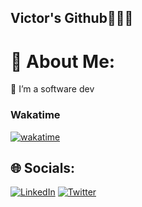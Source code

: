 ## Victor's Github👨🏻‍💻

# 💫 About Me:
🔭 I’m a software dev


### Wakatime
[![wakatime](https://wakatime.com/badge/user/1c3d2ce2-6e01-4f9d-9f49-ed105f7133af.svg)](https://wakatime.com/@1c3d2ce2-6e01-4f9d-9f49-ed105f7133af)


## 🌐 Socials:
[![LinkedIn](https://img.shields.io/badge/LinkedIn-%230077B5.svg?logo=linkedin&logoColor=white)](https://linkedin.com/in/victor-mutethia) [![Twitter](https://img.shields.io/badge/Twitter-%231DA1F2.svg?logo=Twitter&logoColor=white)](https://twitter.com/v_mutethia_) 

